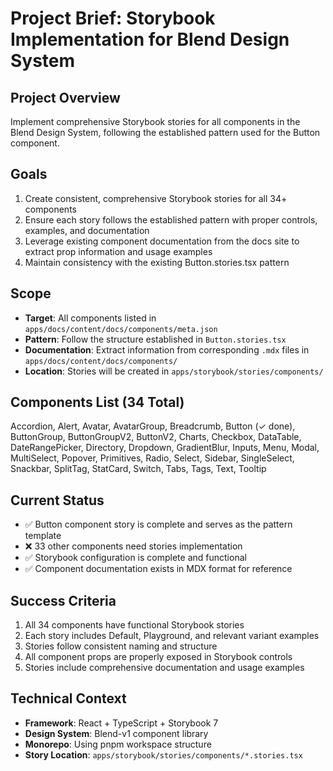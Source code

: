 # Project Brief: Storybook Implementation for Blend Design System

## Project Overview

Implement comprehensive Storybook stories for all components in the Blend Design System, following the established pattern used for the Button component.

## Goals

1. Create consistent, comprehensive Storybook stories for all 34+ components
2. Ensure each story follows the established pattern with proper controls, examples, and documentation
3. Leverage existing component documentation from the docs site to extract prop information and usage examples
4. Maintain consistency with the existing Button.stories.tsx pattern

## Scope

- **Target**: All components listed in `apps/docs/content/docs/components/meta.json`
- **Pattern**: Follow the structure established in `Button.stories.tsx`
- **Documentation**: Extract information from corresponding `.mdx` files in `apps/docs/content/docs/components/`
- **Location**: Stories will be created in `apps/storybook/stories/components/`

## Components List (34 Total)

Accordion, Alert, Avatar, AvatarGroup, Breadcrumb, Button (✓ done), ButtonGroup, ButtonGroupV2, ButtonV2, Charts, Checkbox, DataTable, DateRangePicker, Directory, Dropdown, GradientBlur, Inputs, Menu, Modal, MultiSelect, Popover, Primitives, Radio, Select, Sidebar, SingleSelect, Snackbar, SplitTag, StatCard, Switch, Tabs, Tags, Text, Tooltip

## Current Status

- ✅ Button component story is complete and serves as the pattern template
- ❌ 33 other components need stories implementation
- ✅ Storybook configuration is complete and functional
- ✅ Component documentation exists in MDX format for reference

## Success Criteria

1. All 34 components have functional Storybook stories
2. Each story includes Default, Playground, and relevant variant examples
3. Stories follow consistent naming and structure
4. All component props are properly exposed in Storybook controls
5. Stories include comprehensive documentation and usage examples

## Technical Context

- **Framework**: React + TypeScript + Storybook 7
- **Design System**: Blend-v1 component library
- **Monorepo**: Using pnpm workspace structure
- **Story Location**: `apps/storybook/stories/components/*.stories.tsx`

